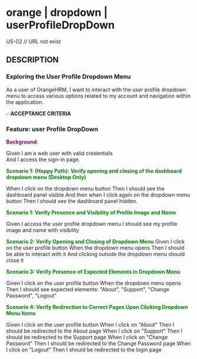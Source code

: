 # orange | dropdown | userProfileDropDown
US-02 // URL not exist
## DESCRIPTION
### Exploring the User Profile Dropdown Menu


As a user of OrangeHRM, I want to interact with the user profile dropdown menu to access various options related to my account and navigation within the application.


✅**ACCEPTANCE CRITERIA**


### Feature: user Profile DropDown

**<span style="color: purple;">Background:</span>**


Given I am a web user with valid credentials  
And I access the sign-in page.


**<span style="color: green;">Scenario 1: (Happy Path): Verify opening and closing of the dashboard dropdown menu (Desktop Only)</span>**

When I click on the dropdown menu button
Then I should see the dashboard panel visible
And then when I click again on the dropdown
menu button
Then I should see the dashboard panel hidden.

**<span style="color: green;">Scenario 1: Verify Presence and Visibility of Profile Image and Name</span>**

Given I access the user profile dropdown menu
I should see my profile image and name with visibility


**<span style="color: green;">Scenario 2: Verify Opening and Closing of Dropdown Menu</span>**
Given I click on the user profile button
When the dropdown menu opens
Then I should be able to interact with it
And clicking outside the dropdown menu should close it


**<span style="color: green;">Scenario 3: Verify Presence of Expected Elements in Dropdown Menu</span>**

Given I click on the user profile button
When the dropdown menu opens
Then I should see expected elements: "About", "Support", "Change Password", "Logout"

**<span style="color: green;">Scenario 4: Verify Redirection to Correct Pages Upon Clicking Dropdown Menu Items</span>**

Given I click on the user profile button
When I click on "About"
Then I should be redirected to the About page
When I click on "Support"
Then I should be redirected to the Support page
When I click on "Change Password"
Then I should be redirected to the Change Password page
When I click on "Logout"
Then I should be redirected to the login page